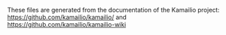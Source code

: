 These files are generated from the documentation of the Kamailio project: https://github.com/kamailio/kamailio/ and https://github.com/kamailio/kamailio-wiki
